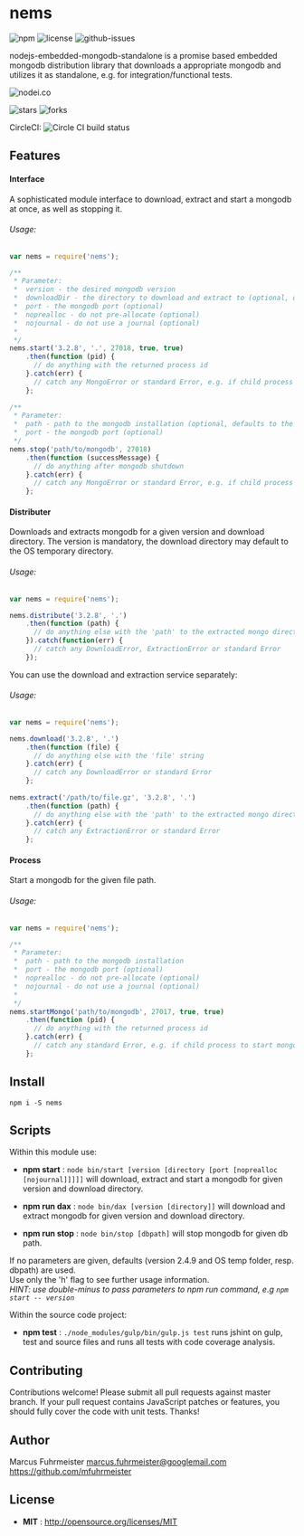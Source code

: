 # nems

![npm](https://img.shields.io/npm/v/nems.svg) ![license](https://img.shields.io/npm/l/nems.svg) ![github-issues](https://img.shields.io/github/issues/mfuhrmeister/nodejs-embedded-mongodb-standalone.svg)

nodejs-embedded-mongodb-standalone is a promise based embedded mongodb distribution library that downloads a appropriate mongodb and utilizes it as standalone, e.g. for integration/functional tests.

![nodei.co](https://nodei.co/npm/nems.png?downloads=true&downloadRank=true&stars=true)

![stars](https://img.shields.io/github/stars/mfuhrmeister/nodejs-embedded-mongodb-standalone.svg)
![forks](https://img.shields.io/github/forks/mfuhrmeister/nodejs-embedded-mongodb-standalone.svg)

CircleCI: ![Circle CI build status](https://circleci.com/gh/mfuhrmeister/nodejs-embedded-mongodb-standalone.svg?style=svg)

## Features

#### Interface
A sophisticated module interface to download, extract and start a mongodb at once, as well as stopping it.

###### Usage:
```javascript
var nems = require('nems');

/**
 * Parameter: 
 *  version - the desired mongodb version
 *  downloadDir - the directory to download and extract to (optional, defaults to the OS temporary directory)
 *  port - the mongodb port (optional)
 *  noprealloc - do not pre-allocate (optional)
 *  nojournal - do not use a journal (optional)
 * 
 */
nems.start('3.2.8', '.', 27018, true, true)
    .then(function (pid) {
      // do anything with the returned process id
    }.catch(err) {
      // catch any MongoError or standard Error, e.g. if child process to start mongo crashed
    };
    
/**
 * Parameter: 
 *  path - path to the mongodb installation (optional, defaults to the OS temporary directory)
 *  port - the mongodb port (optional)
 */
nems.stop('path/to/mongodb', 27018)
    .then(function (successMessage) {
      // do anything after mongodb shutdown
    }.catch(err) {
      // catch any MongoError or standard Error, e.g. if child process to start mongo crashed
    };
```

#### Distributer
Downloads and extracts mongodb for a given version and download directory.
The version is mandatory, the download directory may default to the OS temporary directory.

###### Usage:
```javascript
var nems = require('nems');

nems.distribute('3.2.8', '.')
    .then(function (path) {
      // do anything else with the 'path' to the extracted mongo directory
    }).catch(function(err) {
      // catch any DownloadError, ExtractionError or standard Error
    });
```
You can use the download and extraction service separately:

###### Usage:
```javascript
var nems = require('nems');

nems.download('3.2.8', '.')
    .then(function (file) {
      // do anything else with the 'file' string
    }.catch(err) {
      // catch any DownloadError or standard Error
    };
    
nems.extract('/path/to/file.gz', '3.2.8', '.')
    .then(function (path) {
      // do anything else with the 'path' to the extracted mongo directory
    }.catch(err) {
      // catch any ExtractionError or standard Error
    };
```

#### Process
Start a mongodb for the given file path.

###### Usage:
```javascript
var nems = require('nems');

/**
 * Parameter: 
 *  path - path to the mongodb installation
 *  port - the mongodb port (optional)
 *  noprealloc - do not pre-allocate (optional)
 *  nojournal - do not use a journal (optional)
 * 
 */
nems.startMongo('path/to/mongodb', 27017, true, true)
    .then(function (pid) {
      // do anything with the returned process id
    }.catch(err) {
      // catch any standard Error, e.g. if child process to start mongo crashed
    };
```

## Install

`npm i -S nems`


## Scripts
Within this module use:

 - **npm start** : `node bin/start [version [directory [port [noprealloc [nojournal]]]]]` will download, extract and start a mongodb for given version and download directory.
 - **npm run dax** : `node bin/dax [version [directory]]` will download and extract mongodb for given version and download directory.
 
 - **npm run stop** : `node bin/stop [dbpath]` will stop mongodb for given db path.
 
 If no parameters are given, defaults (version 2.4.9 and OS temp folder, resp. dbpath) are used.  
 Use only the 'h' flag to see further usage information.  
 *HINT: use double-minus to pass parameters to npm run command, e.g `npm start -- version`*

Within the source code project:

 - **npm test** : `./node_modules/gulp/bin/gulp.js test` runs jshint on gulp, test and source files and runs all tests with code coverage analysis.

## Contributing

Contributions welcome! Please submit all pull requests against master branch. If your pull request contains JavaScript patches or features, you should fully cover the code with unit tests. Thanks!

## Author

Marcus Fuhrmeister <marcus.fuhrmeister@googlemail.com> https://github.com/mfuhrmeister

## License

 - **MIT** : http://opensource.org/licenses/MIT
